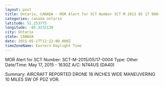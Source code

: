 ```yaml
---
layout: post
title: Ontario, CANADA - MOR Alert for SCT Number SCT M 2015 05 17 0004 Type Other Date Time
categories: canada ontario
latitude: 51.253775
longitude: -85.3232139
city: Ontario
state: CANADA
date: 2015-05-17T12:22:00.000Z
timeZoneName: Eastern Daylight Time
---
```


MOR Alert for SCT
Number: SCT-M-2015/05/17-0004
Type: Other
Date/Time: May 17, 2015 - 1630Z
A/C: N744US (DA40)

Summary: AIRCRAFT REPORTED DRONE 18 INCHES WIDE MANEUVERING 10 MILES SW OF PDZ VOR.
